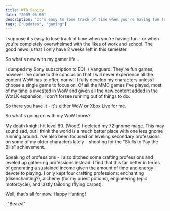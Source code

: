 ```yaml
---
title: WTB Sanity
date: "2009-06-06"
description: "It's easy to lose track of time when you're having fun (or completely overwhelmed)."
tags: ["updates", "gaming"]
---
```


I suppose it's easy to lose track of time when you're having fun - or when you're completely overwhelmed with the likes of work and school. The good news is that I only have 2 weeks left in this semester.

So what's new with my gamer life...

I dumped my Sony subscription to EQII / Vanguard. They're fun games, however I've come to the conclusion that I will never experience all the content WoW has to offer, nor will I fully develop my characters unless I choose a single game to focus on. Of all the MMO games I've played, most of my time is invested in WoW and given all the new content added in the WotLK expansion, I don't forsee running out of things to do.

So there you have it - it's either WoW or Xbox Live for me.

So what's going on with my WoW toons?

My death knight hit level 80. (Woot!) I deleted my 72 gnome mage. This may sound sad, but I think the world is a much better place with one less gnome running around. I've also been focused on leveling secondary professions on some of my older characters lately - shooting for the "Skills to Pay the Bills" achievement.

Speaking of professions - I also ditched some crafting professions and leveled up gathering professions instead. I find that this far better in terms of generating a sustained income given the amount of time and energy I devote to playing. I only kept four crafting professions: enchanting (disenchanting?), alchemy (for my priest potions), engineering (epic motorcycle), and lastly tailoring (flying carpet).

Well, that's all for now. Happy Hunting!

-"Beazst"
